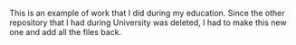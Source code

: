 This is an example of work that I did during my education. Since the other repository that I had during University was deleted, I had to make this new one and add all the files back.
